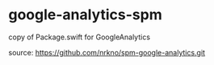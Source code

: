# google-analytics-spm

copy of Package.swift for GoogleAnalytics

source: https://github.com/nrkno/spm-google-analytics.git
